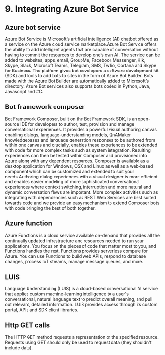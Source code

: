 # 9. Integrating Azure Bot Service
## Azure bot service
Azure Bot Service is Microsoft’s artificial intelligence (AI) chatbot offered as a service on the Azure cloud service marketplace.Azure Bot Service offers the ability to add intelligent agents that are capable of conversation without having to commit the resources to develop one’s own AI. The service can be added to websites, apps, email, GroupMe, Facebook Messenger, Kik, Skype, Slack, Microsoft Teams, Telegram, SMS, Twilio, Cortana and Skype for Business.
The platform gives bot developers a software development kit (SDK) and tools to add bots to sites in the form of Azure Bot Builder. Bots made with the Azure Bot Builder are automatically added to Microsoft’s directory. Azure Bot services also supports bots coded in Python, Java, Javascript and #C.
## Bot framework composer
Bot Framework Composer, built on the Bot Framework SDK, is an open-source IDE for developers to author, test, provision and manage conversational experiences. It provides a powerful visual authoring canvas enabling dialogs, language-understanding models, QnAMaker knowledgebases and language generation responses to be authored from within one canvas and crucially, enables these experiences to be extended with code for more complex tasks such as system integration. Resulting experiences can then be tested within Composer and provisioned into Azure along with any dependent resources.
Composer is available as a desktop application for Windows, OSX and Linux as well as a web-based component which can be customized and extended to suit your needs.Authoring dialog experiences with a visual designer is more efficient and enables easier modeling of more sophisticated conversational experiences where context switching, interruption and more natural and dynamic conversation flows are important. More complex activities such as integrating with dependencies such as REST Web Services are best suited towards code and we provide an easy mechanism to extend Composer bots with code bringing the best of both together.
## Azure function
Azure Functions is a cloud service available on-demand that provides all the continually updated infrastructure and resources needed to run your applications. You focus on the pieces of code that matter most to you, and Functions handles the rest. Functions provides serverless compute for Azure. You can use Functions to build web APIs, respond to database changes, process IoT streams, manage message queues, and more.
## LUIS
Language Understanding (LUIS) is a cloud-based conversational AI service that applies custom machine-learning intelligence to a user's conversational, natural language text to predict overall meaning, and pull out relevant, detailed information. LUIS provides access through its custom portal, APIs and SDK client libraries.
## Http GET calls
The HTTP GET method requests a representation of the specified resource. Requests using GET should only be used to request data (they shouldn't include data).
